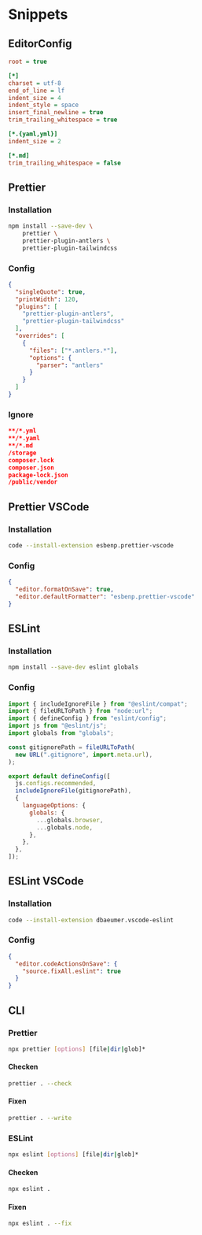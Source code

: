 # Snippets

## EditorConfig

```ini
root = true

[*]
charset = utf-8
end_of_line = lf
indent_size = 4
indent_style = space
insert_final_newline = true
trim_trailing_whitespace = true

[*.{yaml,yml}]
indent_size = 2

[*.md]
trim_trailing_whitespace = false
```

## Prettier

### Installation

```bash
npm install --save-dev \
    prettier \
    prettier-plugin-antlers \
    prettier-plugin-tailwindcss
```

### Config

```json
{
  "singleQuote": true,
  "printWidth": 120,
  "plugins": [
    "prettier-plugin-antlers",
    "prettier-plugin-tailwindcss"
  ],
  "overrides": [
    {
      "files": ["*.antlers.*"],
      "options": {
        "parser": "antlers"
      }
    }
  ]
}
```

### Ignore

```json
**/*.yml
**/*.yaml
**/*.md
/storage
composer.lock
composer.json
package-lock.json
/public/vendor
```

## Prettier VSCode

### Installation

```bash
code --install-extension esbenp.prettier-vscode
```

### Config

```json
{
  "editor.formatOnSave": true,
  "editor.defaultFormatter": "esbenp.prettier-vscode"
}
```

## ESLint

### Installation

```bash
npm install --save-dev eslint globals
```

### Config

```js
import { includeIgnoreFile } from "@eslint/compat";
import { fileURLToPath } from "node:url";
import { defineConfig } from "eslint/config";
import js from "@eslint/js";
import globals from "globals";

const gitignorePath = fileURLToPath(
  new URL(".gitignore", import.meta.url),
);

export default defineConfig([
  js.configs.recommended,
  includeIgnoreFile(gitignorePath),
  {
    languageOptions: {
      globals: {
        ...globals.browser,
        ...globals.node,
      },
    },
  },
]);
```

## ESLint VSCode

### Installation

```bash
code --install-extension dbaeumer.vscode-eslint
```

### Config

```json
{
  "editor.codeActionsOnSave": {
    "source.fixAll.eslint": true
  }
}
```

## CLI

### Prettier

```bash
npx prettier [options] [file|dir|glob]*
```

#### Checken

```bash
prettier . --check
```

#### Fixen

```bash
prettier . --write
```

### ESLint

```bash
npx eslint [options] [file|dir|glob]*
```

#### Checken

```bash
npx eslint .
```

#### Fixen

```bash
npx eslint . --fix
```
